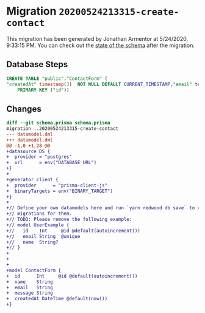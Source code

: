 # Migration `20200524213315-create-contact`

This migration has been generated by Jonathan Armentor at 5/24/2020, 9:33:15 PM.
You can check out the [state of the schema](./schema.prisma) after the migration.

## Database Steps

```sql
CREATE TABLE "public"."ContactForm" (
"createdAt" timestamp(3)  NOT NULL DEFAULT CURRENT_TIMESTAMP,"email" text  NOT NULL ,"id" SERIAL,"message" text  NOT NULL ,"name" text  NOT NULL ,
    PRIMARY KEY ("id"))
```

## Changes

```diff
diff --git schema.prisma schema.prisma
migration ..20200524213315-create-contact
--- datamodel.dml
+++ datamodel.dml
@@ -1,0 +1,28 @@
+datasource DS {
+  provider = "postgres"
+  url      = env("DATABASE_URL")
+}
+
+generator client {
+  provider      = "prisma-client-js"
+  binaryTargets = env("BINARY_TARGET")
+}
+
+// Define your own datamodels here and run `yarn redwood db save` to create
+// migrations for them.
+// TODO: Please remove the following example:
+// model UserExample {
+//   id    Int     @id @default(autoincrement())
+//   email String  @unique
+//   name  String?
+// }
+
+
+
+model ContactForm {
+  id      Int     @id @default(autoincrement())
+  name    String
+  email   String
+  message String
+  createdAt DateTime @default(now())
+}
```


